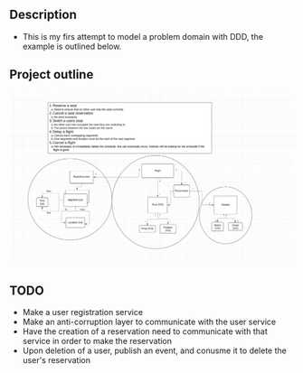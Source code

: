 ## Description

- This is my firs attempt to model a problem domain with DDD, the example is outlined below.

## Project outline

![project image](./Outline.png)

## TODO
- Make a user registration service
- Make an anti-corruption layer to communicate with the user service
- Have the creation of a reservation need to communicate with that service in order to make the reservation
- Upon deletion of a user, publish an event, and conusme it to delete the user's reservation

